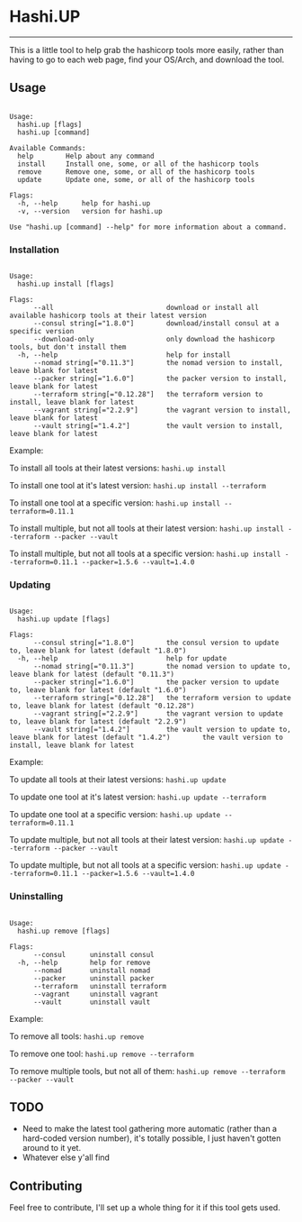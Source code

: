 # Hashi.UP
---

This is a little tool to help grab the hashicorp tools more easily, rather than having to go to each web page, find your OS/Arch, and download the tool.

## Usage

```A hashicorp tool downloader/installer/updater/uninstaller.

Usage:
  hashi.up [flags]
  hashi.up [command]

Available Commands:
  help        Help about any command
  install     Install one, some, or all of the hashicorp tools
  remove      Remove one, some, or all of the hashicorp tools
  update      Update one, some, or all of the hashicorp tools

Flags:
  -h, --help      help for hashi.up
  -v, --version   version for hashi.up

Use "hashi.up [command] --help" for more information about a command.
```

### Installation

```Install one, some, or all of the hashicorp tools

Usage:
  hashi.up install [flags]

Flags:
      --all                            download or install all available hashicorp tools at their latest version
      --consul string[="1.8.0"]        download/install consul at a specific version
      --download-only                  only download the hashicorp tools, but don't install them
  -h, --help                           help for install
      --nomad string[="0.11.3"]        the nomad version to install, leave blank for latest
      --packer string[="1.6.0"]        the packer version to install, leave blank for latest
      --terraform string[="0.12.28"]   the terraform version to install, leave blank for latest
      --vagrant string[="2.2.9"]       the vagrant version to install, leave blank for latest
      --vault string[="1.4.2"]         the vault version to install, leave blank for latest
```

Example:

To install all tools at their latest versions: `hashi.up install`

To install one tool at it's latest version: `hashi.up install --terraform`

To install one tool at a specific version: `hashi.up install --terraform=0.11.1`

To install multiple, but not all tools at their latest version: `hashi.up install --terraform --packer --vault`

To install multiple, but not all tools at a specific version: `hashi.up install --terraform=0.11.1 --packer=1.5.6 --vault=1.4.0`

### Updating

```Update one, some, or all of the hashicorp tools

Usage:
  hashi.up update [flags]

Flags:
      --consul string[="1.8.0"]        the consul version to update to, leave blank for latest (default "1.8.0")
  -h, --help                           help for update
      --nomad string[="0.11.3"]        the nomad version to update to, leave blank for latest (default "0.11.3")
      --packer string[="1.6.0"]        the packer version to update to, leave blank for latest (default "1.6.0")
      --terraform string[="0.12.28"]   the terraform version to update to, leave blank for latest (default "0.12.28")
      --vagrant string[="2.2.9"]       the vagrant version to update to, leave blank for latest (default "2.2.9")
      --vault string[="1.4.2"]         the vault version to update to, leave blank for latest (default "1.4.2")        the vault version to install, leave blank for latest
```

Example:

To update all tools at their latest versions: `hashi.up update`

To update one tool at it's latest version: `hashi.up update --terraform`

To update one tool at a specific version: `hashi.up update --terraform=0.11.1`

To update multiple, but not all tools at their latest version: `hashi.up update --terraform --packer --vault`

To update multiple, but not all tools at a specific version: `hashi.up update --terraform=0.11.1 --packer=1.5.6 --vault=1.4.0`

### Uninstalling

```Remove one, some, or all of the hashicorp tools

Usage:
  hashi.up remove [flags]

Flags:
      --consul      uninstall consul
  -h, --help        help for remove
      --nomad       uninstall nomad
      --packer      uninstall packer
      --terraform   uninstall terraform
      --vagrant     uninstall vagrant
      --vault       uninstall vault
```

Example:

To remove all tools: `hashi.up remove`

To remove one tool: `hashi.up remove --terraform`

To remove multiple tools, but not all of them: `hashi.up remove --terraform --packer --vault`

## TODO

* Need to make the latest tool gathering more automatic (rather than a hard-coded version number), it's totally possible, I just haven't gotten around to it yet.
* Whatever else y'all find

## Contributing

Feel free to contribute, I'll set up a whole thing for it if this tool gets used.
